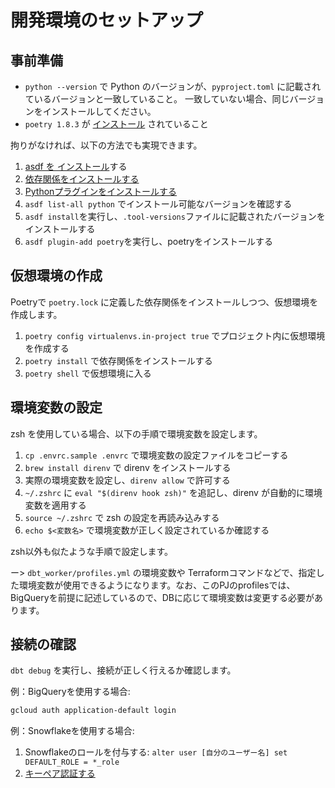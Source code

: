 # 開発環境のセットアップ

## 事前準備

- `python --version` で Python のバージョンが、`pyproject.toml` に記載されているバージョンと一致していること。
一致していない場合、同じバージョンをインストールしてください。
- `poetry 1.8.3` が [インストール](https://python-poetry.org/docs/) されていること

拘りがなければ、以下の方法でも実現できます。

1. [asdf を インストール](https://asdf-vm.com/ja-jp/guide/getting-started.html)する
2. [依存関係をインストールする](https://github.com/pyenv/pyenv/wiki#suggested-build-environment)
3. [Pythonプラグインをインストールする](https://github.com/asdf-community/asdf-python?tab=readme-ov-file#asdf-python)
4. `asdf list-all python` でインストール可能なバージョンを確認する
5. `asdf install`を実行し、`.tool-versions`ファイルに記載されたバージョンをインストールする
6. `asdf plugin-add poetry`を実行し、poetryをインストールする

## 仮想環境の作成

Poetryで `poetry.lock` に定義した依存関係をインストールしつつ、仮想環境を作成します。

1. `poetry config virtualenvs.in-project true` でプロジェクト内に仮想環境を作成する
2. `poetry install` で依存関係をインストールする
3. `poetry shell` で仮想環境に入る
<!-- 4. `poetry env use 3.12` -->

## 環境変数の設定

zsh を使用している場合、以下の手順で環境変数を設定します。

1. `cp .envrc.sample .envrc` で環境変数の設定ファイルをコピーする
2. `brew install direnv` で direnv をインストールする
3. 実際の環境変数を設定し、`direnv allow` で許可する
4. `~/.zshrc` に `eval "$(direnv hook zsh)"` を追記し、direnv が自動的に環境変数を適用する
5. `source ~/.zshrc` で zsh の設定を再読み込みする
6. `echo $<変数名>` で環境変数が正しく設定されているか確認する

zsh以外も似たような手順で設定します。

ー> `dbt_worker/profiles.yml` の環境変数や Terraformコマンドなどで、指定した環境変数が使用できるようになります。なお、このPJのprofilesでは、BigQueryを前提に記述しているので、DBに応じて環境変数は変更する必要があります。

## 接続の確認

`dbt debug` を実行し、接続が正しく行えるか確認します。

例：BigQueryを使用する場合:

```zsh
gcloud auth application-default login
```

例：Snowflakeを使用する場合:

1. Snowflakeのロールを付与する: `alter user [自分のユーザー名] set DEFAULT_ROLE = *_role`
2. [キーペア認証する](https://docs.snowflake.com/ja/user-guide/key-pair-auth)

